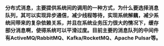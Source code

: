 ### 分布式消息，主要提供系统间的调用的一种方式，为什么要选择消息队列，其可以实现异步通信，减少线程等待，实现系统解藕，减少系统间带来的复杂依赖关系，并且在系统业务压力很大的情况下，缓存部分消息啊，使得系统可以平滑过度。目前主要的消息队列的中间件有ActiveMQ/RabbitMQ、Kafka/RocketMQ、Apache Pulsar等。